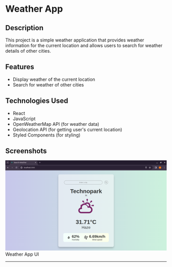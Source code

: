 # Weather App

## Description
This project is a simple weather application that provides weather information for the current location and allows users to search for weather details of other cities.

## Features
- Display weather of the current location
- Search for weather of other cities

## Technologies Used
- React
- JavaScript
- OpenWeatherMap API (for weather data)
- Geolocation API (for getting user's current location)
- Styled Components (for styling)

## Screenshots
![Screenshot 1](/public/images/ui.png)
Weather App UI

---